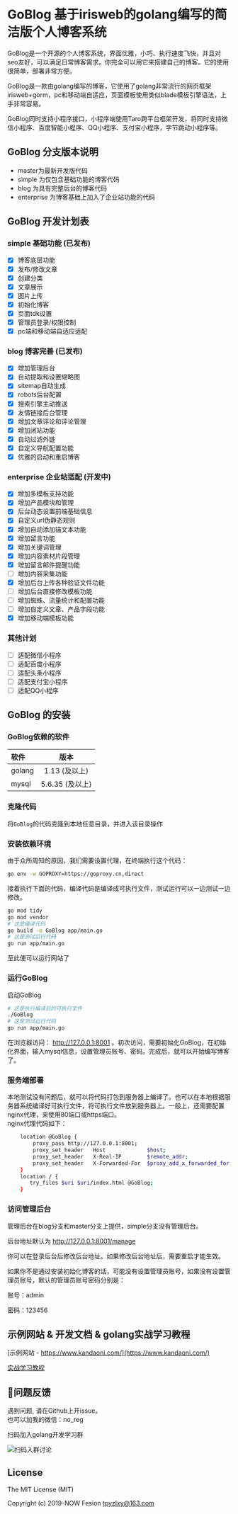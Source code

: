 # GoBlog 基于irisweb的golang编写的简洁版个人博客系统

GoBlog是一个开源的个人博客系统，界面优雅，小巧、执行速度飞快，并且对seo友好，可以满足日常博客需求。你完全可以用它来搭建自己的博客。它的使用很简单，部署非常方便。  
  
GoBlog是一款由golang编写的博客，它使用了golang非常流行的网页框架irisweb+gorm，pc和移动端自适应，页面模板使用类似blade模板引擎语法，上手非常容易。  
  
GoBlog同时支持小程序接口，小程序端使用Taro跨平台框架开发，将同时支持微信小程序、百度智能小程序、QQ小程序、支付宝小程序，字节跳动小程序等。

## GoBlog 分支版本说明

- master为最新开发版代码
- simple 为仅包含基础功能的博客代码
- blog 为具有完整后台的博客代码
- enterprise 为博客基础上加入了企业站功能的代码

## GoBlog 开发计划表

### simple 基础功能 (已发布)

- [x] 博客底层功能
- [x] 发布/修改文章
- [x] 创建分类
- [x] 文章展示
- [x] 图片上传
- [x] 初始化博客
- [x] 页面tdk设置
- [x] 管理员登录/权限控制
- [x] pc端和移动端自适应适配

### blog 博客完善 (已发布)

- [x] 增加管理后台
- [x] 自动提取和设置缩略图
- [x] sitemap自动生成
- [x] robots后台配置
- [x] 搜索引擎主动推送
- [x] 友情链接后台管理
- [x] 增加文章评论和评论管理
- [x] 增加闭站功能
- [x] 自动过滤外链
- [x] 自定义导航配置功能
- [x] 优雅的启动和重启博客

### enterprise 企业站适配 (开发中)

- [x] 增加多模板支持功能
- [x] 增加产品模块和管理
- [x] 后台动态设置前端基础信息
- [x] 自定义url伪静态规则
- [x] 增加自动添加锚文本功能
- [x] 增加留言功能
- [x] 增加关键词管理
- [x] 增加内容素材片段管理
- [x] 增加留言邮件提醒功能
- [ ] 增加内容采集功能
- [x] 增加后台上传各种验证文件功能
- [ ] 增加后台直接修改模板功能
- [ ] 增加蜘蛛、流量统计和配置功能
- [ ] 增加自定义文章、产品字段功能
- [x] 增加移动端模板功能

### 其他计划

- [ ] 适配微信小程序
- [ ] 适配百度小程序
- [ ] 适配头条小程序
- [ ] 适配支付宝小程序
- [ ] 适配QQ小程序

## GoBlog 的安装
### GoBlog依赖的软件
| 软件 | 版本|  
|:---------|:-------:|
| golang  |  1.13 (及以上) |
| mysql  |  5.6.35 (及以上) |

### 克隆代码
将`GoBlog`的代码克隆到本地任意目录，并进入该目录操作  
### 安装依赖环境
由于众所周知的原因，我们需要设置代理，在终端执行这个代码：
```bash
go env -w GOPROXY=https://goproxy.cn,direct
```
接着执行下面的代码，编译代码是编译成可执行文件，测试运行可以一边测试一边修改。
```bash
go mod tidy
go mod vendor
# 这是编译代码
go build -o GoBlog app/main.go
# 这是测试运行代码
go run app/main.go
```
至此便可以运行网站了
### 运行GoBlog
启动GoBlog
```bash
# 这是执行编译后的可执行文件
./GoBlog
# 这是测试运行代码
go run app/main.go
```
在浏览器访问： http://127.0.0.1:8001 。初次访问，需要初始化GoBlog，在初始化界面，输入mysql信息，设置管理员账号、密码。完成后，就可以开始编写博客了。
### 服务端部署
本地测试没有问题后，就可以将代码打包到服务器上编译了。也可以在本地根据服务器系统编译好可执行文件，将可执行文件放到服务器上。一般上，还需要配置nginx代理，来使用80端口或https端口。  
nginx代理代码如下：
```bash
    location @GoBlog {
        proxy_pass http://127.0.0.1:8001;
        proxy_set_header   Host             $host;
        proxy_set_header   X-Real-IP        $remote_addr;
        proxy_set_header   X-Forwarded-For  $proxy_add_x_forwarded_for;
    }
    location / {
       try_files $uri $uri/index.html @GoBlog;
    }
```

### 访问管理后台
管理后台在blog分支和master分支上提供，simple分支没有管理后台。

后台地址默认为 http://127.0.0.1:8001/manage

你可以在登录后台后修改后台地址。如果修改后台地址后，需要重启才能生效。

如果你不是通过安装初始化博客的话，可能没有设置管理员账号，如果没有设置管理员账号，默认的管理员账号密码分别是：

账号：admin

密码：123456

## 示例网站 & 开发文档 & golang实战学习教程
[示例网站 - https://www.kandaoni.com/](https://www.kandaoni.com/)  

[实战学习教程](https://www.kandaoni.com/category/1)  


## 👥问题反馈    
遇到问题, 请在Github上开issue。  
也可以加我的微信：no_reg

扫码加入golang开发学习群

![扫码入群讨论](https://www.kandaoni.com/uploads/20213/3/thumb_1525154eb779f3c7.png)

## License
The MIT License (MIT)

Copyright (c) 2019-NOW  Fesion <tpyzlxy@163.com>
